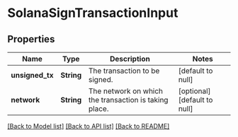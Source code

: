 # SolanaSignTransactionInput
## Properties

| Name | Type | Description | Notes |
|------------ | ------------- | ------------- | -------------|
| **unsigned\_tx** | **String** | The transaction to be signed. | [default to null] |
| **network** | **String** | The network on which the transaction is taking place. | [optional] [default to null] |

[[Back to Model list]](../README.md#documentation-for-models) [[Back to API list]](../README.md#documentation-for-api-endpoints) [[Back to README]](../README.md)

